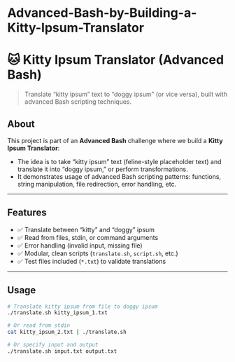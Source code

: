 # Advanced-Bash-by-Building-a-Kitty-Ipsum-Translator
# 🐱 Kitty Ipsum Translator (Advanced Bash)

> Translate “kitty ipsum” text to “doggy ipsum” (or vice versa), built with advanced Bash scripting techniques.

## About

This project is part of an **Advanced Bash** challenge where we build a **Kitty Ipsum Translator**:
- The idea is to take “kitty ipsum” text (feline-style placeholder text) and translate it into “doggy ipsum,” or perform transformations.
- It demonstrates usage of advanced Bash scripting patterns: functions, string manipulation, file redirection, error handling, etc.

---

## Features

- ✅ Translate between “kitty” and “doggy” ipsum  
- ✅ Read from files, stdin, or command arguments  
- ✅ Error handling (invalid input, missing file)  
- ✅ Modular, clean scripts (`translate.sh`, `script.sh`, etc.)  
- ✅ Test files included (`*.txt`) to validate translations  

---

## Usage

```bash
# Translate kitty ipsum from file to doggy ipsum
./translate.sh kitty_ipsum_1.txt

# Or read from stdin
cat kitty_ipsum_2.txt | ./translate.sh

# Or specify input and output
./translate.sh input.txt output.txt
